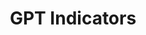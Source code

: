 ---
citation: "\n@article{petralia_gpt_2020,\n\ttitle = {{GPT} {Indicators}},\n\turl =
  {https://dataverse.harvard.edu/dataset.xhtml?persistentId=doi:10.7910/DVN/PQGHKA},\n\tdoi
  = {10.7910/DVN/PQGHKA},\n\tabstract = {This database contains yearly technology-level
  measures of Growth, Use Complementarity (UC) and Innovation Complementarity (IC)
  since 1920 for all ...},\n\tlanguage = {en},\n\turldate = {2021-08-17},\n\tauthor
  = {Petralia, Sergio},\n\tmonth = mar,\n\tyear = {2020},\n\tnote = {type: dataset},\n}\n"
contributors:
- Sergio Petralia
cost: None
description: 'This database contains yearly technology-level measures of Growth, Use
  Complementarity (UC) and Innovation Complementarity (IC) since 1920 for all technological
  classes in the United States Patent and Trademark Office (USPTO) classification
  system, as described in the article entitled "Mapping General Purpose Technologies
  with Patent Data". (2020-03-06) '
documentation: https://dataverse.harvard.edu/file.xhtml?persistentId=doi:10.7910/DVN/PQGHKA/KZDEBE&version=1.0
last_edit: Mon, 19 Jun 2023 16:40:57 GMT
location: https://dataverse.harvard.edu/dataset.xhtml?persistentId=doi:10.7910/DVN/PQGHKA
maintained_by: Sergio Petralia (contact maintainer through Dataverse)
open_access: 'TRUE'
record_creation_timestamp: 08/17/2021, 11:25:28
related_publications: https://ideas.repec.org/p/egu/wpaper/2027.html
shortname: gpt_indicators
tags:
- growth
- Use Complementarity
- Innovation Complementarity
- technology
- patents
- metrics
terms_of_use: ' CC0 - "Public Domain Dedication" '
timeframe: ' 1920-2020'
title: GPT Indicators
uuid: 5ab54caa-f53c-4537-8dac-8bf20cab594e
versioning: 'FALSE'
---